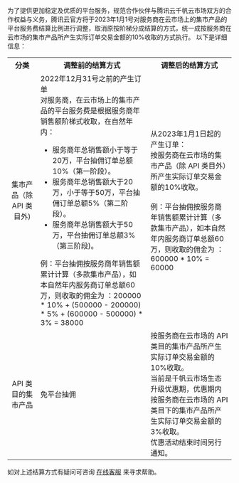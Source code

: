 为了提供更加稳定及优质的平台服务，规范合作伙伴与腾讯云千帆云市场双方的合作权益与义务，腾讯云官方将于2023年1月1号对服务商在云市场上的集市产品的平台服务费结算比例进行调整，取消原按阶梯分成结算的方式，统一成按服务商在云市场的集市产品所产生实际订单交易金额的10%收取的方式执行。
以下是详细信息： 

<table>
   <tr>
      <th ><center>分类</center></th>
			<th ><center><B>调整前的结算方式</B></center></th>
			<th ><center><B>调整后的结算方式</B></center></th>
   </tr>
	 <tr>
	    <td ><center>集市产品（除 API 类目外)</center></td>
			<td >2022年12月31号之前的产生订单<br>对服务商，在云市场上的集市产品的平台服务费是根据服务商年销售额阶梯式收取，在自然年内：
				<ul>
					<li>服务商年总销售额小于等于20万，平台抽佣订单总额10%（第一阶段）。</li>
					<li>服务商年总销售额大于20万，小于等于50万，平台抽佣订单总额5%（第二阶段）。</li>
					<li>服务商年总销售额大于50万，平台抽佣订单总额3%（第三阶段)。</li>
				</ul>
				例：平台抽佣按服务商年销售额累计计算（多款集市产品），如本自然年内服务商订单总额60万，则收取的佣金为 ：200000 * 10% + (500000 - 200000) * 5% + (600000 - 500000) * 3% = 38000</td>
			<td>从2023年1月1日起的产生订单：<br>按服务商在云市场的集市产品（除 API 类目外）所产生实际订单交易金额的10%收取。</br><br>例：平台抽佣按服务商年销售额累计计算（多款集市产品），如本自然年内服务商订单总额60万，则收取的佣金为 ：600000 * 10% = 60000</br></td>
	 </tr>
	 <tr>
		<td ><center>API 类目的集市产品</center></td>
		<td>免平台抽佣</td>
		<td >按服务商在云市场的 API 类目的集市产品所产生实际订单交易金额的10%收取。<br>当前是千帆云市场生态升级优惠期，优惠期内按服务商在云市场的 API 类目下的集市产品所产生实际订单交易金额的3%收取。<br>优惠活动结束时间另行通知。</br></td>
	</tr>
</table>

如对上述结算方式有疑问可咨询 [在线客服](https://cloud.tencent.com/online-service) 来寻求帮助。
